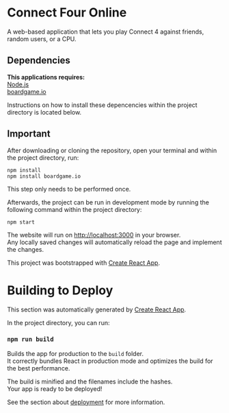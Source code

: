 # Connect Four Online
A web-based application that lets you play Connect 4 against friends, random users, or a CPU.

## Dependencies
**This applications requires:**\
[Node.js](https://nodejs.org/en)\
[boardgame.io](https://boardgame.io/)

Instructions on how to install these depencencies within the project directory is located below.

## Important
After downloading or cloning the repository, open your terminal and within the project directory, run:
```
npm install
npm install boardgame.io
```
This step only needs to be performed once.

Afterwards, the project can be run in development mode by running the following command within the project directory:
```
npm start
```
The website will run on [http://localhost:3000](http://localhost:3000) in your browser.\
Any locally saved changes will automatically reload the page and implement the changes.

This project was bootstrapped with [Create React App](https://github.com/facebook/create-react-app).

# Building to Deploy

This section was automatically generated by [Create React App](https://github.com/facebook/create-react-app).

In the project directory, you can run:

### `npm run build`

Builds the app for production to the `build` folder.\
It correctly bundles React in production mode and optimizes the build for the best performance.

The build is minified and the filenames include the hashes.\
Your app is ready to be deployed!

See the section about [deployment](https://facebook.github.io/create-react-app/docs/deployment) for more information.

